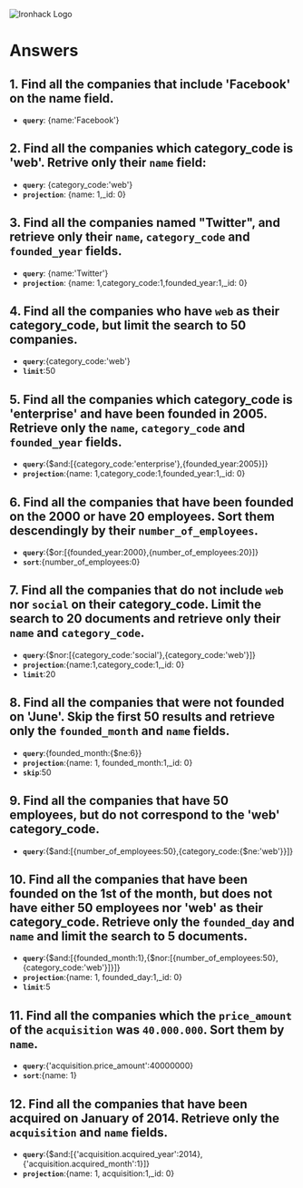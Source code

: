 ![Ironhack Logo](https://i.imgur.com/1QgrNNw.png)

# Answers

## 1. Find all the companies that include 'Facebook' on the **name** field.

 - **`query`**: {name:'Facebook'}
 
 ## 2. Find all the companies which **category_code** is 'web'. Retrive only their `name` field:

 - **`query`**: {category_code:'web'}
 - **`projection`**: {name: 1,_id: 0}

## 3. Find all the companies named "Twitter", and retrieve only their `name`, `category_code` and `founded_year` fields.

 - **`query`**: {name:'Twitter'}
 - **`projection`**: {name: 1,category_code:1,founded_year:1,_id: 0}

## 4. Find all the companies who have `web` as their **category_code**, but limit the search to 50 companies.
 
 - **`query`**:{category_code:'web'}
 - **`limit`**:50


## 5. Find all the companies which **category_code** is 'enterprise' and have been founded in 2005. Retrieve only the `name`, `category_code` and `founded_year` fields.

 - **`query`**:{$and:[{category_code:'enterprise'},{founded_year:2005}]}
 - **`projection`**:{name: 1,category_code:1,founded_year:1,_id: 0}

## 6. Find all the companies that have been **founded** on the 2000 or have 20 **employees**. Sort them descendingly by their `number_of_employees`.

 - **`query`**:{$or:[{founded_year:2000},{number_of_employees:20}]}
 - **`sort`**:{number_of_employees:0}

## 7. Find all the companies that do not include `web` nor `social` on their **category_code**. Limit the search to 20 documents and retrieve only their `name` and `category_code`.

 - **`query`**:{$nor:[{category_code:'social'},{category_code:'web'}]}
 - **`projection`**:{name:1,category_code:1,_id: 0}
 - **`limit`**:20

## 8. Find all the companies that were not **founded** on 'June'. Skip the first 50 results and retrieve only the `founded_month` and `name` fields.

 - **`query`**:{founded_month:{$ne:6}}
 - **`projection`**:{name: 1, founded_month:1,_id: 0}
 - **`skip`**:50

## 9. Find all the companies that have 50 employees, but do not correspond to the 'web' **category_code**. 

 - **`query`**:{$and:[{number_of_employees:50},{category_code:{$ne:'web'}}]}


## 10. Find all the companies that have been founded on the 1st of the month, but does not have either 50 employees nor 'web' as their **category_code**. Retrieve only the `founded_day` and `name` and limit the search to 5 documents.

 - **`query`**:{$and:[{founded_month:1},{$nor:[{number_of_employees:50},{category_code:'web'}]}]}
 - **`projection`**:{name: 1, founded_day:1,_id: 0}
 - **`limit`**:5

## 11. Find all the companies which the `price_amount` of the `acquisition` was **`40.000.000`**. Sort them by `name`.

 - **`query`**:{'acquisition.price_amount':40000000}
 - **`sort`**:{name: 1}


## 12. Find all the companies that have been acquired on January of 2014. Retrieve only the `acquisition` and `name` fields.

 - **`query`**:{$and:[{'acquisition.acquired_year':2014},{'acquisition.acquired_month':1}]}
 - **`projection`**:{name: 1, acquisition:1,_id: 0}
